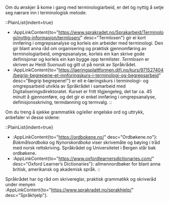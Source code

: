 Om du ønskjer å kome i gang med terminologiarbeid, er det òg nyttig å
setje seg nærare inn i terminologisk metode:

::PlainList{indent=true}
- :AppLinkContent{to="https://www.sprakradet.no/Sprakarbeid/Terminologi/nyttig-informasjon/termlosen/"
                 desc="Termlosen"} gir ei kort innføring i
                 omgrepsanalyse og korleis ein arbeider med
                 terminologi. Den gir blant anna råd om organisering
                 og praktisk gjennomføring av terminologiarbeid,
                 omgrepsanalyse, korleis ein kan skrive gode
                 definisjonar og korleis ein kan bygge opp termlister.
                 <i>Termlosen</i> er skriven av Heidi Suonuuti og gitt
                 ut på norsk av Språkrådet.
- :AppLinkContent{to="https://laeringsplattformen.difi.no/kurs/971527404/begrip-begrepene-et-innforingskurs-i-terminologi-og-begrepsarbeid"
                 desc="Begrip begrepene!"} er eit e-læringskurs i
                 terminologi- og omgrepsarbeid utvikla av Språkrådet i
                 samarbeid med Digitaliseringsdirektoratet. Kurset er
                 fritt tilgjengeleg, det tar ca. 45 minutt å
                 gjennomføre, og det gir ei enkel innføring i
                 omgrepsanalyse, definisjonsskriving, termdanning og
                 termvalg.
::

Om du treng å sjekke grammatikk og/eller engelske ord og uttrykk,
anbefaler vi desse sidene:

::PlainList{indent=true}
- :AppLinkContent{to="https://ordbokene.no/" desc="Ordbøkene.no"}:
                 *Bokmålsordboka* og *Nynorskordboka* viser skrivemåte
                 og bøying i tråd med norsk rettskriving. Språkrådet
                 og Universitetet i Bergen står bak ordbøkene.
- :AppLinkContent{to="https://www.oxfordlearnersdictionaries.com/"
                 desc="Oxford Learner’s Dictionaries"}:
                 allmennordbøker for blant anna britisk, amerikansk og
                 akademisk språk.
::

Språkrådet har òg råd om skrivereglar, praktisk grammatikk og
skriveråd under menyen :AppLinkContent{to="https://www.sprakradet.no/sprakhjelp/"
desc="Språkhjelp"}.
